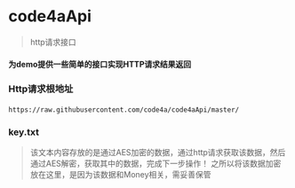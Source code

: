 # code4aApi
> http请求接口
#### 为demo提供一些简单的接口实现HTTP请求结果返回

### Http请求根地址

  `https://raw.githubusercontent.com/code4a/code4aApi/master/`
  
### key.txt

> 该文本内容存放的是通过AES加密的数据，通过http请求获取该数据，然后通过AES解密，获取其中的数据，完成下一步操作！
> 之所以将该数据加密放在这里，是因为该数据和Money相关，需妥善保管
